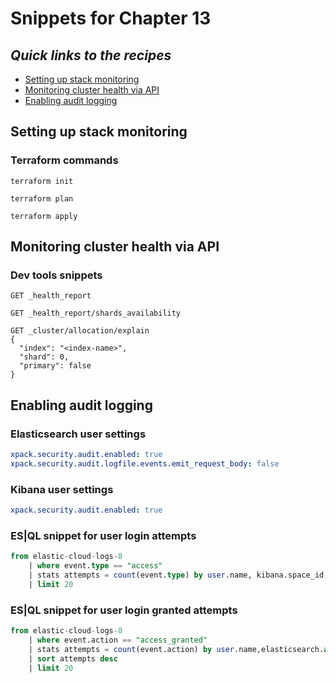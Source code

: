 # Snippets for Chapter 13

## <em>Quick links to the recipes</em>
* [Setting up stack monitoring](#setting-up-stack-monitoring)
* [Monitoring cluster health via API](#monitoring-cluster-health-via-api)
* [Enabling audit logging](#enabling-audit-logging )


## Setting up stack monitoring
### Terraform commands
```console
terraform init
```
```console
terraform plan 
```
```console
terraform apply
```

## Monitoring cluster health via API
### Dev tools snippets
```
GET _health_report 
```
```
GET _health_report/shards_availability
```
```
GET _cluster/allocation/explain
{
  "index": "<index-name>",
  "shard": 0,
  "primary": false
}
```

## Enabling audit logging
### Elasticsearch user settings
```yaml
xpack.security.audit.enabled: true 
xpack.security.audit.logfile.events.emit_request_body: false 
```

### Kibana user settings
```yaml
xpack.security.audit.enabled: true 
```
### ES|QL snippet for user login attempts
```sql
from elastic-cloud-logs-8  
    | where event.type == "access" 
    | stats attempts = count(event.type) by user.name, kibana.space_id, event.outcome
    | limit 20
```

### ES|QL snippet for user login granted attempts
```sql
from elastic-cloud-logs-8 
    | where event.action == "access_granted"  
    | stats attempts = count(event.action) by user.name,elasticsearch.audit.user.roles, elasticsearch.audit.indices 
    | sort attempts desc
    | limit 20
```
